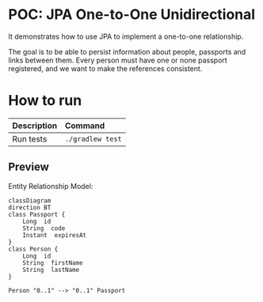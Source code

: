 # POC: JPA One-to-One Unidirectional

It demonstrates how to use JPA to implement a one-to-one relationship.

The goal is to be able to persist information about people, passports and links between them. Every person must have one
or none passport registered, and we want to make the references consistent.

# How to run

| Description | Command          |
|:------------|:-----------------|
| Run tests   | `./gradlew test` |

## Preview

Entity Relationship Model:

```mermaid
classDiagram
direction BT
class Passport {
    Long  id
    String  code
    Instant  expiresAt
}
class Person {
    Long  id
    String  firstName
    String  lastName
}

Person "0..1" --> "0..1" Passport
```